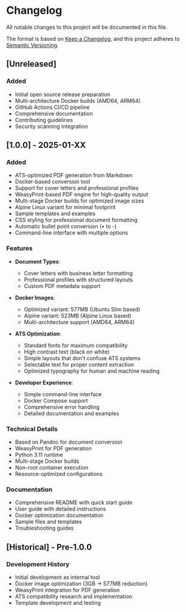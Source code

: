# Changelog

All notable changes to this project will be documented in this file.

The format is based on [Keep a Changelog](https://keepachangelog.com/en/1.0.0/),
and this project adheres to [Semantic Versioning](https://semver.org/spec/v2.0.0.html).

## [Unreleased]

### Added

- Initial open source release preparation
- Multi-architecture Docker builds (AMD64, ARM64)
- GitHub Actions CI/CD pipeline
- Comprehensive documentation
- Contributing guidelines
- Security scanning integration

## [1.0.0] - 2025-01-XX

### Added

- ATS-optimized PDF generation from Markdown
- Docker-based conversion tool
- Support for cover letters and professional profiles
- WeasyPrint-based PDF engine for high-quality output
- Multi-stage Docker builds for optimized image sizes
- Alpine Linux variant for minimal footprint
- Sample templates and examples
- CSS styling for professional document formatting
- Automatic bullet point conversion (• to -)
- Command-line interface with multiple options

### Features

- **Document Types**:
  - Cover letters with business letter formatting
  - Professional profiles with structured layouts
  - Custom PDF metadata support

- **Docker Images**:
  - Optimized variant: 577MB (Ubuntu Slim based)
  - Alpine variant: 523MB (Alpine Linux based)
  - Multi-architecture support (AMD64, ARM64)

- **ATS Optimization**:
  - Standard fonts for maximum compatibility
  - High contrast text (black on white)
  - Simple layouts that don't confuse ATS systems
  - Selectable text for proper content extraction
  - Optimized typography for human and machine reading

- **Developer Experience**:
  - Simple command-line interface
  - Docker Compose support
  - Comprehensive error handling
  - Detailed documentation and examples

### Technical Details

- Based on Pandoc for document conversion
- WeasyPrint for PDF generation
- Python 3.11 runtime
- Multi-stage Docker builds
- Non-root container execution
- Resource-optimized configurations

### Documentation

- Comprehensive README with quick start guide
- User guide with detailed instructions
- Docker optimization documentation
- Sample files and templates
- Troubleshooting guides

## [Historical] - Pre-1.0.0

### Development History

- Initial development as internal tool
- Docker image optimization (3GB → 577MB reduction)
- WeasyPrint integration for PDF generation
- ATS compatibility research and implementation
- Template development and testing

